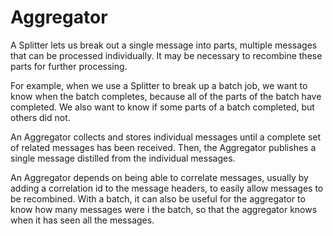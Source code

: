 # Aggregator #

A Splitter lets us break out a single message into parts, multiple messages that can be processed individually. It may be necessary to recombine these parts for further processing.

For example, when we use a Splitter to break up a batch job, we want to know when the batch completes, because all of the parts of the batch have completed. We also want to know if some parts of a batch completed, but others did not. 

An Aggregator collects and stores individual messages until a complete set of related messages has been received. Then, the Aggregator publishes a single message distilled from the individual messages.

An Aggregator depends on being able to correlate messages, usually by adding a correlation id to the message headers, to easily allow messages to be recombined. With a batch, it can also be useful for the aggregator to know how many messages were i the batch, so that the aggregator knows when it has seen all the messages.
